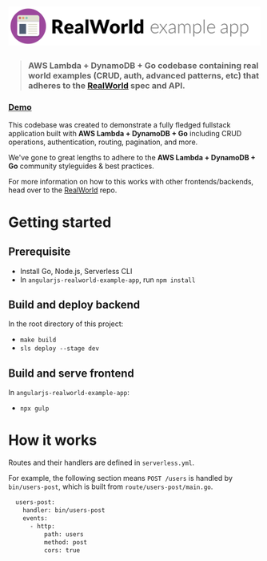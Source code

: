 # ![RealWorld Example App](logo.png)

> ### AWS Lambda + DynamoDB + Go codebase containing real world examples (CRUD, auth, advanced patterns, etc) that adheres to the [RealWorld](https://github.com/gothinkster/realworld) spec and API.

### [Demo](https://chrisxue815.github.io/realworld/build/#/)

This codebase was created to demonstrate a fully fledged fullstack application built with **AWS Lambda + DynamoDB + Go** including CRUD operations, authentication, routing, pagination, and more.

We've gone to great lengths to adhere to the **AWS Lambda + DynamoDB + Go** community styleguides & best practices.

For more information on how to this works with other frontends/backends, head over to the [RealWorld](https://github.com/gothinkster/realworld) repo.

# Getting started

## Prerequisite

* Install Go, Node.js, Serverless CLI
* In `angularjs-realworld-example-app`, run `npm install`

## Build and deploy backend

In the root directory of this project:

* `make build`
* `sls deploy --stage dev`

## Build and serve frontend

In `angularjs-realworld-example-app`:

* `npx gulp`

# How it works

Routes and their handlers are defined in `serverless.yml`.

For example, the following section means `POST /users` is handled by `bin/users-post`, which is built from `route/users-post/main.go`.

```
  users-post:
    handler: bin/users-post
    events:
      - http:
          path: users
          method: post
          cors: true
```
